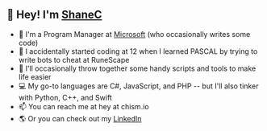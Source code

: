 ## 👋 Hey! I'm [ShaneC](https://github.com/ShaneC)

- 🏢 I'm a Program Manager at [Microsoft](http://microsoft.com) (who occasionally writes some code)
- 🐣 I accidentally started coding at 12 when I learned PASCAL by trying to write bots to cheat at RuneScape
- 🔨 I'll occasionally throw together some handy scripts and tools to make life easier
- 💻 My go-to languages are C#, JavaScript, and PHP -- but I'll also tinker with Python, C++, and Swift
- 📫 You can reach me at hey at chism.io
- 🌎 Or you can check out my [LinkedIn](http://linkedin.com/in/shanechism)

<!---
ShaneC/ShaneC is a ✨ special ✨ repository because its `README.md` (this file) appears on your GitHub profile.
You can click the Preview link to take a look at your changes.
--->
